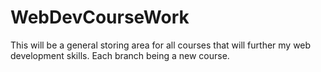 # WebDevCourseWork
This will be a general storing area for all courses that will further my web development skills. Each branch being a new course.
